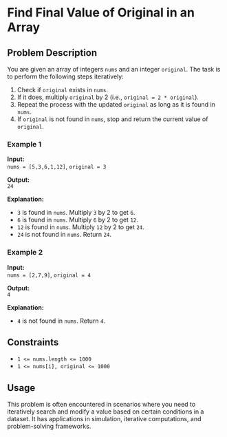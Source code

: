 # Find Final Value of Original in an Array

## Problem Description

You are given an array of integers `nums` and an integer `original`. The task is to perform the following steps iteratively:

1. Check if `original` exists in `nums`.
2. If it does, multiply `original` by 2 (i.e., `original = 2 * original`).
3. Repeat the process with the updated `original` as long as it is found in `nums`.
4. If `original` is not found in `nums`, stop and return the current value of `original`.

### Example 1

**Input:**  
`nums = [5,3,6,1,12]`, `original = 3`  

**Output:**  
`24`  

**Explanation:**  
- `3` is found in `nums`. Multiply `3` by 2 to get `6`.  
- `6` is found in `nums`. Multiply `6` by 2 to get `12`.  
- `12` is found in `nums`. Multiply `12` by 2 to get `24`.  
- `24` is not found in `nums`. Return `24`.  

### Example 2

**Input:**  
`nums = [2,7,9]`, `original = 4`  

**Output:**  
`4`  

**Explanation:**  
- `4` is not found in `nums`. Return `4`.  

## Constraints

- `1 <= nums.length <= 1000`
- `1 <= nums[i], original <= 1000`

## Usage

This problem is often encountered in scenarios where you need to iteratively search and modify a value based on certain conditions in a dataset. It has applications in simulation, iterative computations, and problem-solving frameworks.
